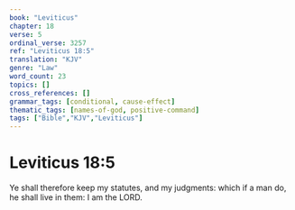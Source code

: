 ```yaml
---
book: "Leviticus"
chapter: 18
verse: 5
ordinal_verse: 3257
ref: "Leviticus 18:5"
translation: "KJV"
genre: "Law"
word_count: 23
topics: []
cross_references: []
grammar_tags: [conditional, cause-effect]
thematic_tags: [names-of-god, positive-command]
tags: ["Bible","KJV","Leviticus"]
---
```


# Leviticus 18:5

Ye shall therefore keep my statutes, and my judgments: which if a man do, he shall live in them: I am the LORD.
